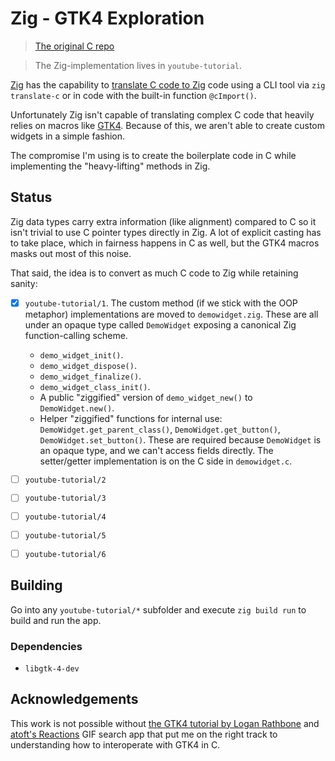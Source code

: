 # Zig - GTK4 Exploration

> [The original C repo](https://gitlab.com/LARathbone/gobject-fun)

> The Zig-implementation lives in `youtube-tutorial`.

[Zig](https://ziglang.org) has the capability to [translate C code to Zig](https://ziglang.org/documentation/master/#toc-C-Translation-CLI) code using a CLI tool via `zig translate-c` or in code with the built-in function `@cImport()`.

Unfortunately Zig isn't capable of translating complex C code that heavily relies on macros like [GTK4](https://gtk.org). Because of this, we aren't able to create custom widgets in a simple fashion.

The compromise I'm using is to create the boilerplate code in C while implementing the "heavy-lifting" methods in Zig.

## Status

Zig data types carry extra information (like alignment) compared to C so it isn't trivial to use C pointer types directly in Zig. A lot of explicit casting has to take place, which in fairness happens in C as well, but the GTK4 macros masks out most of this noise.

That said, the idea is to convert as much C code to Zig while retaining sanity:

- [x] `youtube-tutorial/1`. The custom method (if we stick with the OOP metaphor) implementations are moved to `demowidget.zig`. These are all under an opaque type called `DemoWidget` exposing a canonical Zig function-calling scheme.

  - `demo_widget_init()`.
  - `demo_widget_dispose()`.
  - `demo_widget_finalize()`.
  - `demo_widget_class_init()`.
  - A public "ziggified" version of `demo_widget_new()` to `DemoWidget.new()`.
  - Helper "ziggified" functions for internal use: `DemoWidget.get_parent_class()`, `DemoWidget.get_button()`, `DemoWidget.set_button()`. These are required because `DemoWidget` is an opaque type, and we can't access fields directly. The setter/getter implementation is on the C side in `demowidget.c`.

- [ ] `youtube-tutorial/2`
- [ ] `youtube-tutorial/3`
- [ ] `youtube-tutorial/4`
- [ ] `youtube-tutorial/5`
- [ ] `youtube-tutorial/6`

## Building

Go into any `youtube-tutorial/*` subfolder and execute `zig build run` to build and run the app.

### Dependencies

- `libgtk-4-dev`

## Acknowledgements

This work is not possible without [the GTK4 tutorial by Logan Rathbone](https://www.youtube.com/playlist?list=PLFnRB0VoVErpBiFZlMg_JAPKdJJobzyV3) and [atoft's Reactions](https://codeberg.org/atoft/Reactions) GIF search app that put me on the right track to understanding how to interoperate with GTK4 in C.
